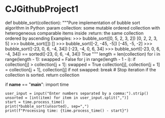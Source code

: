 # CJGithubProject1
def bubble_sort(collection):
    """Pure implementation of bubble sort algorithm in Python
    :param collection: some mutable ordered collection with heterogeneous
    comparable items inside
    :return: the same collection ordered by ascending
    Examples:
    >>> bubble_sort([0, 5, 2, 3, 2])
    [0, 2, 2, 3, 5]
    >>> bubble_sort([])
    []
    >>> bubble_sort([-2, -45, -5])
    [-45, -5, -2]
    >>> bubble_sort([-23, 0, 6, -4, 34])
    [-23, -4, 0, 6, 34]
    >>> bubble_sort([-23, 0, 6, -4, 34]) == sorted([-23, 0, 6, -4, 34])
    True
    """
    length = len(collection)
    for i in range(length - 1):
        swapped = False
        for j in range(length - 1 - i):
            if collection[j] > collection[j + 1]:
                swapped = True
                collection[j], collection[j + 1] = collection[j + 1], collection[j]
        if not swapped:
            break  # Stop iteration if the collection is sorted.
    return collection


if __name__ == "__main__":
    import time

    user_input = input("Enter numbers separated by a comma:").strip()
    unsorted = [int(item) for item in user_input.split(",")]
    start = time.process_time()
    print(*bubble_sort(unsorted), sep=",")
    print(f"Processing time: {time.process_time() - start}")
